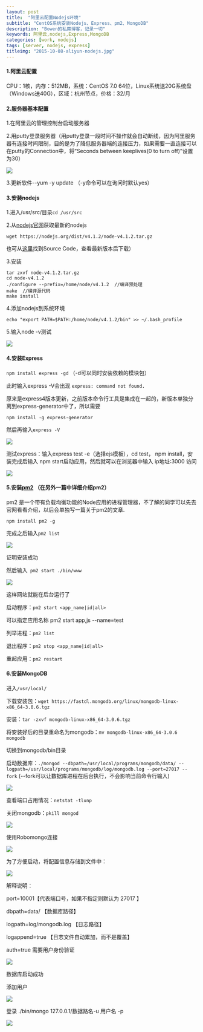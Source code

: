 ```yaml
---
layout: post
title:  "阿里云配置Nodejs环境"
subtitle: "CentOS系统安装Nodejs、Express、pm2、MongoDB"
description: "Bowen的私房博客，记录一切"
keywords: 阿里云,nodejs,Express,MongoDB
categories: [work, nodejs]
tags: [server, nodejs, express]
titleimg: "2015-10-08-aliyun-nodejs.jpg"
---
```


#### 1.阿里云配置

CPU：1核，内存：512MB，系统：CentOS 7.0 64位，Linux系统送20G系统盘（Windows送40G），区域：杭州节点，价格：32/月

#### 2.服务器基本配置

1.在阿里云的管理控制台启动服务器

2.用putty登录服务器（用putty登录一段时间不操作就会自动断线，因为阿里服务器有连接时间限制，目的是为了降低服务器端的连接压力，如果需要一直连接可以在putty的Connection中，将“Seconds between keeplives(0 to turn off)”设置为30）

![](http://bowen-blog.b0.upaiyun.com/img/2015/100801.png)

3.更新软件--yum -y update  （-y命令可以在询问时默认yes）

#### 3.安装nodejs

1.进入/usr/src/目录`cd /usr/src`

2.从[nodejs官网](http://nodejs.org/)获取最新的nodejs

```
wget https://nodejs.org/dist/v4.1.2/node-v4.1.2.tar.gz
```

 也可从[这里](https://nodejs.org/en/download/)找到Source Code，查看最新版本后下载）

3.安装

```
tar zxvf node-v4.1.2.tar.gz
cd node-v4.1.2
./configure --prefix=/home/node/v4.1.2  //编译预处理
make  //编译源代码 
make install
```

4.添加nodejs到系统环境

```
echo "export PATH=$PATH:/home/node/v4.1.2/bin" >> ~/.bash_profile
```

5.输入node -v测试

![](http://bowen-blog.b0.upaiyun.com/img/2015/100802.png)

#### 4.安装Express

`npm install express -gd` （-d可以同时安装依赖的模块包）

此时输入express -V会出现  `express: command not found.`

原来是express4版本更新，之前版本命令行工具是集成在一起的，新版本单独分离到express-generator中了，所以需要

```
npm install -g express-generator
```

然后再输入`express -V`

![](http://bowen-blog.b0.upaiyun.com/img/2015/100803.png)

测试express：输入express test -e（选择ejs模板），cd test， npm install，安装完成后输入 npm start启动应用，然后就可以在浏览器中输入 ip地址:3000  访问

![](http://bowen-blog.b0.upaiyun.com/img/2015/100804.png)

#### 5.安装[pm2](http://pm2.keymetrics.io/) （在另外一篇中详细介绍pm2）

pm2 是一个带有负载均衡功能的Node应用的进程管理器，不了解的同学可以先去官网看看介绍，以后会单独写一篇关于pm2的文章.

```
npm install pm2 -g
```

完成之后输入`pm2 list`

![](http://bowen-blog.b0.upaiyun.com/img/2015/100805.png)

证明安装成功

然后输入` pm2 start ./bin/www`

![](http://bowen-blog.b0.upaiyun.com/img/2015/100806.png)

这样网站就能在后台运行了

启动程序：`pm2 start <app_name|id|all>`

可以指定应用名称 pm2 start app,js --name=test

列举进程：`pm2 list`

退出程序：`pm2 stop <app_name|id|all>`

重起应用：`pm2 restart`

#### 6.安装MongoDB

进入`/usr/local/`

下载安装包：`wget https://fastdl.mongodb.org/linux/mongodb-linux-x86_64-3.0.6.tgz`

安装：`tar -zxvf mongodb-linux-x86_64-3.0.6.tgz`

将安装好后的目录重命名为mongodb：`mv mongodb-linux-x86_64-3.0.6 mongodb`

切换到mongodb/bin目录

启动数据库：`./mongod --dbpath=/usr/local/programs/mongodb/data/ --logpath=/usr/local/programs/mongodb/log/mongodb.log --port=27017 --fork`
(--fork可以让数据库进程在后台执行，不会影响当前命令行输入)

![](http://bowen-blog.b0.upaiyun.com/img/2015/100807.png)

查看端口占用情况：`netstat -tlunp`

关闭mongodb：`pkill mongod`

![](http://bowen-blog.b0.upaiyun.com/img/2015/100808.png)

使用Robomongo连接

![](http://bowen-blog.b0.upaiyun.com/img/2015/100809.png)

为了方便启动，将配置信息存储到文件中：

![](http://bowen-blog.b0.upaiyun.com/img/2015/100810.png)

解释说明：

port=10001【代表端口号，如果不指定则默认为 27017 】

dbpath=data/ 【数据库路径】

logpath=log/mongodb.log 【日志路径】

logappend=true 【日志文件自动累加，而不是覆盖】

auth=true 需要用户身份验证

![](http://bowen-blog.b0.upaiyun.com/img/2015/100811.png)

数据库启动成功

添加用户

![](http://bowen-blog.b0.upaiyun.com/img/2015/100812.png)

登录  ./bin/mongo 127.0.0.1/数据路名-u 用户名 -p

![](http://bowen-blog.b0.upaiyun.com/img/2015/100813.png)
